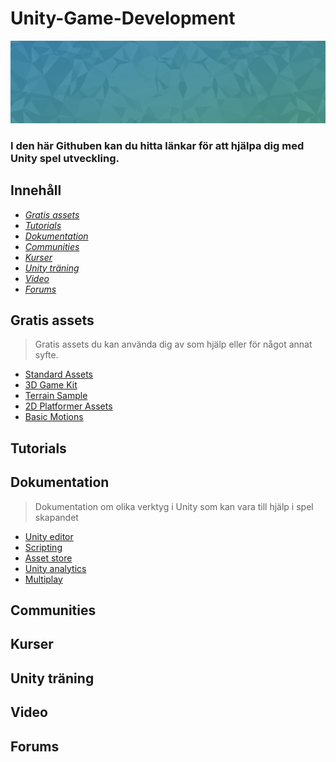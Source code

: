 Unity-Game-Development
======================

![Header](header.jpg)

### I den här Githuben kan du hitta länkar för att hjälpa dig med Unity spel utveckling.

## Innehåll

- *[Gratis assets](#gratis-assets)*
- *[Tutorials](#tutorials)*
- *[Dokumentation](#dokumentation)*
- *[Communities](#communities)*
- *[Kurser](#kurser)*
- *[Unity träning](#unity-träning)*
- *[Video](#video)*
- *[Forums](#forums)*

## Gratis assets

>Gratis assets du kan använda dig av som hjälp eller för något annat syfte.
- [Standard Assets](https://assetstore.unity.com/packages/essentials/asset-packs/standard-assets-for-unity-2018-4-32351)
- [3D Game Kit](https://assetstore.unity.com/packages/templates/tutorials/3d-game-kit-115747)
- [Terrain Sample](https://assetstore.unity.com/packages/3d/environments/landscapes/terrain-sample-asset-pack-145808)
- [2D Platformer Assets](https://assetstore.unity.com/packages/2d/environments/free-platform-game-assets-85838)
- [Basic Motions](https://assetstore.unity.com/packages/3d/animations/basic-motions-free-154271)

## Tutorials

## Dokumentation

>Dokumentation om olika verktyg i Unity som kan vara till hjälp i spel skapandet
 - [Unity editor](https://docs.unity3d.com/Manual/index.html)
 - [Scripting](https://docs.unity3d.com/ScriptReference/index.html)
 - [Asset store](https://docs.unity3d.com/Manual/AssetStore.html)
 - [Unity analytics](https://docs.unity.com/analytics/UnityAnalytics.html)
 - [Multiplay](https://docs.unity.com/multiplay/shared/welcome-to-multiplay.html)


## Communities

## Kurser

## Unity träning

## Video

## Forums
